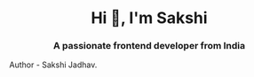 <h1 align="center">Hi 👋, I'm Sakshi</h1>
<h3 align="center">A passionate frontend developer from India</h3>

Author - Sakshi Jadhav.


